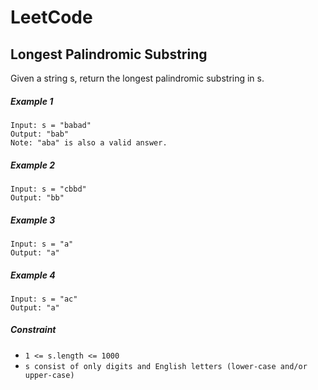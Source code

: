 # LeetCode
## Longest Palindromic Substring

Given a string s, return the longest palindromic substring in s.


##### Example 1

```
Input: s = "babad"
Output: "bab"
Note: "aba" is also a valid answer.
```

##### Example 2

```
Input: s = "cbbd"
Output: "bb"
```

##### Example 3

```
Input: s = "a"
Output: "a"
```

##### Example 4

```
Input: s = "ac"
Output: "a"
```

##### Constraint

- ```1 <= s.length <= 1000```
- ```s consist of only digits and English letters (lower-case and/or upper-case)```